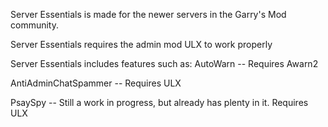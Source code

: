 Server Essentials is made for the newer servers in the Garry's Mod community.

Server Essentials requires the admin mod ULX to work properly

Server Essentials includes features such as:
  AutoWarn -- Requires Awarn2
  
  AntiAdminChatSpammer -- Requires ULX

  PsaySpy -- Still a work in progress, but already has plenty in it. Requires ULX

